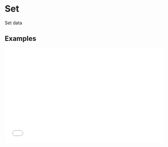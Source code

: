 # Set

Set data

## Examples

<iframe height='300' scrolling='no' title='JbjapR' src='//codepen.io/quasimatic/embed/JbjapR/?height=300&theme-id=26206&default-tab=js,result&embed-version=2&editable=true' frameborder='no' allowtransparency='true' allowfullscreen='true' style='width: 100%;'>See the Pen <a href='http://codepen.io/quasimatic/pen/JbjapR/'>JbjapR</a> by Quasimatic (<a href='http://codepen.io/quasimatic'>@quasimatic</a>) on <a href='http://codepen.io'>CodePen</a>.
</iframe>

